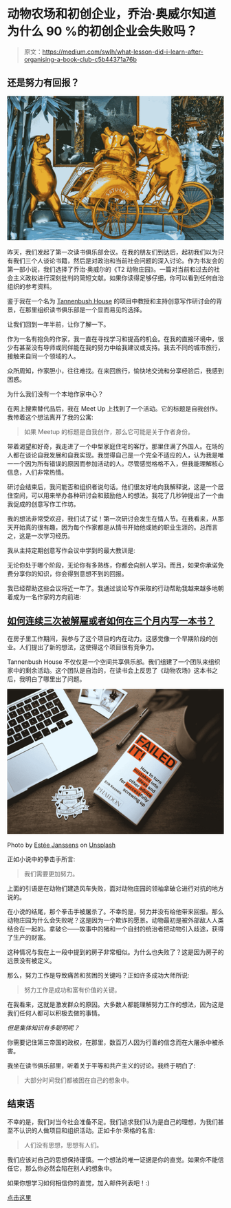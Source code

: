 # 动物农场和初创企业，乔治·奥威尔知道为什么 90 %的初创企业会失败吗？

> 原文：<https://medium.com/swlh/what-lesson-did-i-learn-after-organising-a-book-club-c5b44371a76b>

## 还是努力有回报？

![](img/8a739e9e45aed06be16c8f1234d61483.png)

昨天，我们发起了第一次读书俱乐部会议。在我的朋友们到达后，起初我们以为只有我们三个人谈论书籍，然后是对政治和当前社会问题的深入讨论。作为书友会的第一部小说，我们选择了乔治·奥威尔的《T2 动物庄园》。一篇对当前和过去的社会主义政权进行深刻批判的简短文献。如果你读得足够仔细，你可以看到任何自治组织的参考资料。

鉴于我在一个名为 [Tannenbush House](https://www.facebook.com/thetannenbuschhouse/?ref=bookmarks) 的项目中教授和主持创意写作研讨会的背景，在那里组织读书俱乐部是一个显而易见的选择。

让我们回到一年半前，让你了解一下。

作为一名有抱负的作家，我一直在寻找学习和提高的机会。在我的直接环境中，很少有甚至没有导师或同伴能在我的努力中给我建议或支持。我去不同的城市旅行，接触来自同一个领域的人。

众所周知，作家胆小，往往难找。在来回旅行，愉快地交流和分享经验后，我感到困惑。

为什么我们没有一个本地作家中心？

在网上搜索替代品后，我在 Meet Up 上找到了一个活动。它的标题是自我创作。我带着这个想法离开了我的公寓:

> 如果 Meetup 的标题是自我创作，那么它可能是关于作者身份。

带着渴望和好奇，我走进了一个中型家庭住宅的客厅。那里住满了外国人。在场的人都在谈论自我发展和自我实现。我觉得自己是一个完全不适应的人，认为我是唯一一个因为所有错误的原因而参加活动的人。尽管感觉格格不入，但我能理解核心信息，人们非常热情。

研讨会结束后，我问能否和组织者说句话。他们很友好地向我解释说，这是一个居住空间，可以用来举办各种研讨会和鼓励他人的想法。我花了几秒钟提出了一个由我促成的创意写作工作坊。

我的想法非常受欢迎，我们试了试！第一次研讨会发生在情人节。在我看来，从那天开始真的很有趣，因为每个作家都是从情书开始他或她的职业生涯的。总而言之，这是一次学习经历。

我从主持定期创意写作会议中学到的最大教训是:

无论你处于哪个阶段，无论你有多熟练，你都会向别人学习。而且，如果你承诺免费分享你的知识，你会得到意想不到的回报。

我已经帮助这些会议将近一年了。我通过谈论写作采取的行动帮助我越来越多地朝着成为一名作家的方向前进:

## [如何连续三次被解雇或者如何在三个月内写一本书？](/@ivangolovko/how-to-get-fired-3-times-in-a-row-or-how-to-write-a-book-within-3-months-c51c64e0f31c)

在房子里工作期间，我参与了这个项目的内在动力。这感觉像一个早期阶段的创业。人们提出了新的想法，这使得这个项目很有竞争力。

Tannenbush House 不仅仅是一个空间共享俱乐部。我们组建了一个团队来组织家中的剩余活动。这个团队是自治的，在读书会上反思了《动物农场》这本书之后，我明白了哪里出了问题。

![](img/caa3683ad15c3da7ec1d7a892cf3c444.png)

Photo by [Estée Janssens](https://unsplash.com/@esteejanssens?utm_source=medium&utm_medium=referral) on [Unsplash](https://unsplash.com?utm_source=medium&utm_medium=referral)

正如小说中的拳击手所言:

> 我们需要更加努力。

上面的引语是在动物们建造风车失败，面对动物庄园的领袖拿破仑进行对抗的地方说的。

在小说的结尾，那个拳击手被屠杀了。不幸的是，努力并没有给他带来回报。那么动物庄园为什么会失败呢？这是因为一个欺诈的愿景。动物最初是被外部敌人人类结合在一起的。拿破仑——故事中的猪和一个自封的统治者把动物引入歧途，获得了生产的财富。

这种情况与我在上一段中提到的房子非常相似。为什么也失败了？这是因为房子的远景没有被定义。

那么，努力工作是导致痛苦和贫困的关键吗？正如许多成功大师所说:

> 努力工作是成功和富有价值的关键。

在我看来，这就是激发群众的原因。大多数人都能理解努力工作的想法，因为这是我们任何人都可以积极去做的事情。

*但是集体知识有多聪明呢？*

你需要记住第三帝国的政权，在那里，数百万人因为行善的信念而在大屠杀中被杀害。

我坐在读书俱乐部里，听着关于平等和共产主义的讨论。我终于明白了:

> 大部分时间我们都被困在自己的想象中。

## 结束语

不幸的是，我们对当今社会准备不足。我们追求我们认为是自己的理想，为我们甚至不认识的人做项目和组织活动。正如卡尔·荣格的名言:

> 人们没有思想，思想有人们。

我们应该对自己的思想保持谨慎。一个想法的唯一证据是你的直觉。如果你不能信任它，那么你必然会陷在别人的想象中。

如果你想学习如何相信你的直觉，加入邮件列表吧！:)

[点击这里](http://eepurl.com/guPqqr)